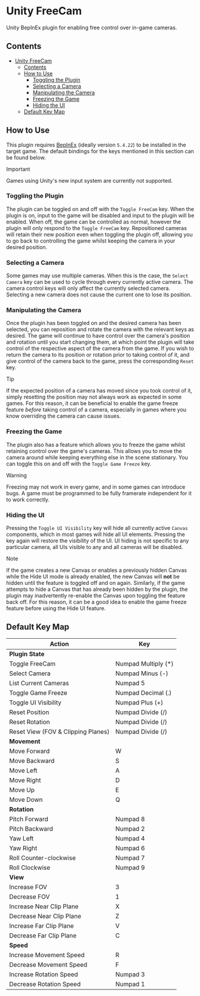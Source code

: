 # Unity FreeCam

Unity BepInEx plugin for enabling free control over in-game cameras.

## Contents

- [Unity FreeCam](#unity-freecam)
  - [Contents](#contents)
  - [How to Use](#how-to-use)
    - [Toggling the Plugin](#toggling-the-plugin)
    - [Selecting a Camera](#selecting-a-camera)
    - [Manipulating the Camera](#manipulating-the-camera)
    - [Freezing the Game](#freezing-the-game)
    - [Hiding the UI](#hiding-the-ui)
  - [Default Key Map](#default-key-map)

## How to Use

This plugin requires [BepInEx](https://github.com/BepInEx/BepInEx/releases/tag/v5.4.22) (ideally version `5.4.22`) to be installed in the target game. The default bindings for the keys mentioned in this section can be found below.

> [!IMPORTANT]
> Games using Unity's new input system are currently not supported.

### Toggling the Plugin

The plugin can be toggled on and off with the `Toggle FreeCam` key. When the plugin is on, input to the game will be disabled and input to the plugin will be enabled. When off, the game can be controlled as normal, however the plugin will only respond to the `Toggle FreeCam` key. Repositioned cameras will retain their new position even when toggling the plugin off, allowing you to go back to controlling the game whilst keeping the camera in your desired position.

### Selecting a Camera

Some games may use multiple cameras. When this is the case, the `Select Camera` key can be used to cycle through every currently active camera. The camera control keys will only affect the currently selected camera. Selecting a new camera does not cause the current one to lose its position.

### Manipulating the Camera

Once the plugin has been toggled on and the desired camera has been selected, you can reposition and rotate the camera with the relevant keys as desired. The game will continue to have control over the camera's position and rotation until you start changing them, at which point the plugin will take control of the respective aspect of the camera from the game. If you wish to return the camera to its position or rotation prior to taking control of it, and give control of the camera back to the game, press the corresponding `Reset` key.

> [!TIP]
> If the expected position of a camera has moved since you took control of it, simply resetting the position may not always work as expected in some games. For this reason, it can be beneficial to enable the game freeze feature *before* taking control of a camera, especially in games where you know overriding the camera can cause issues.

### Freezing the Game

The plugin also has a feature which allows you to freeze the game whilst retaining control over the game's cameras. This allows you to move the camera around while keeping everything else in the scene stationary. You can toggle this on and off with the `Toggle Game Freeze` key.

> [!WARNING]
> Freezing may not work in every game, and in some games can introduce bugs. A game must be programmed to be fully framerate independent for it to work correctly.

### Hiding the UI

Pressing the `Toggle UI Visibility` key will hide all currently active `Canvas` components, which in most games will hide all UI elements. Pressing the key again will restore the visibility of the UI. UI hiding is not specific to any particular camera, all UIs visible to any and all cameras will be disabled.

> [!NOTE]
> If the game creates a new Canvas or enables a previously hidden Canvas while the Hide UI mode is already enabled, the new Canvas will **not** be hidden until the feature is toggled off and on again. Similarly, if the game attempts to hide a Canvas that has already been hidden by the plugin, the plugin may inadvertently re-enable the Canvas upon toggling the feature back off. For this reason, it can be a good idea to enable the game freeze feature before using the Hide UI feature.

## Default Key Map

| Action                             | Key                 |
|------------------------------------|---------------------|
| **Plugin State**                   |                     |
| Toggle FreeCam                     | Numpad Multiply (*) |
| Select Camera                      | Numpad Minus (-)    |
| List Current Cameras               | Numpad 5            |
| Toggle Game Freeze                 | Numpad Decimal (.)  |
| Toggle UI Visibility               | Numpad Plus (+)     |
| Reset Position                     | Numpad Divide (/)   |
| Reset Rotation                     | Numpad Divide (/)   |
| Reset View (FOV & Clipping Planes) | Numpad Divide (/)   |
| **Movement**                       |                     |
| Move Forward                       | W                   |
| Move Backward                      | S                   |
| Move Left                          | A                   |
| Move Right                         | D                   |
| Move Up                            | E                   |
| Move Down                          | Q                   |
| **Rotation**                       |                     |
| Pitch Forward                      | Numpad 8            |
| Pitch Backward                     | Numpad 2            |
| Yaw Left                           | Numpad 4            |
| Yaw Right                          | Numpad 6            |
| Roll Counter-clockwise             | Numpad 7            |
| Roll Clockwise                     | Numpad 9            |
| **View**                           |                     |
| Increase FOV                       | 3                   |
| Decrease FOV                       | 1                   |
| Increase Near Clip Plane           | X                   |
| Decrease Near Clip Plane           | Z                   |
| Increase Far Clip Plane            | V                   |
| Decrease Far Clip Plane            | C                   |
| **Speed**                          |                     |
| Increase Movement Speed            | R                   |
| Decrease Movement Speed            | F                   |
| Increase Rotation Speed            | Numpad 3            |
| Decrease Rotation Speed            | Numpad 1            |
